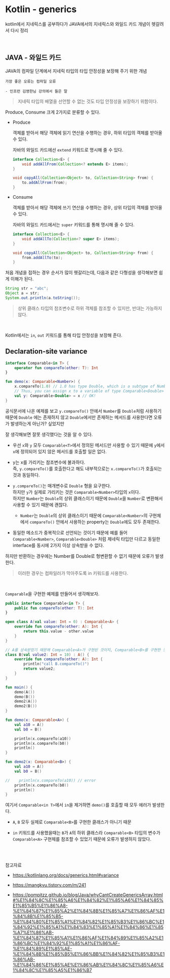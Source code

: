 # Kotlin - generics

kotlin에서 지네릭스를 공부하다가 JAVA에서의 지네릭스와 와일드 카드 개념이 헷갈려서 다시 정리

<br>

## JAVA - 와일드 카드

JAVA의 컴파일 단계에서 지네릭 타입의 타입 안정성을 보장해 주기 위한 개념

```
가장 좋은 오류는 컴파일 오류

- 인프런 김영한님 강의에서 들은 말
```

> 지네릭 타입의 배열을 선언할 수 없는 것도 타입 안정성을 보장하기 위함이다.

Produce, Consume 크게 2가지로 분류할 수 있다.

- Produce

  객체를 받아서 해당 객체에 읽기 연산을 수행하는 경우, 하위 타입의 객체를 받아올 수 있다.

  자바의 와일드 카드에선 `extend` 키워드로 명시해 줄 수 있다.

  ```java
  interface Collection<E> {
      void addAllFrom(Collection<? extends E> items);
  }

  void copyAll(Collection<Object> to, Collection<String> from) {
      to.addAllFrom(from);
  }
  ```

- Consume

  객체를 받아서 해당 객체에 쓰기 연산을 수행하는 경우, 상위 타입의 객체를 받아올 수 있다.

  자바의 와일드 카드에서는 `super` 키워드를 통해 명시해 줄 수 있다.

  ```java
  interface Collection<E> {
      void addAllTo(Collection<? super E> items);
  }

  void copyAll(Collection<Object> to, Collection<String> from) {
      from.addAllTo(to);
  }
  ```

처음 개념을 접하는 경우 순서가 많이 헷갈리는데, 다음과 같은 다형성을 생각해보면 쉽게 이해가 된다.

```java
String str = "abc";
Object a = str;
System.out.println(a.toString());
```

> 상위 클래스 타입의 참조변수로 하위 객체를 참조할 수 있지만, 반대는 가능하지 않다.

<br>

Kotlin에서는 `in`, `out` 키워드를 통해 타입 안정성을 보장해 준다.

## Declaration-site variance

```kotlin
interface Comparable<in T> {
    operator fun compareTo(other: T): Int
}

fun demo(x: Comparable<Number>) {
    x.compareTo(1.0) // 1.0 has type Double, which is a subtype of Number
    // Thus, you can assign x to a variable of type Comparable<Double>
    val y: Comparable<Double> = x // OK!
}
```

공식문서에 나온 예제를 보고 `y.compareTo()` 안에서 `Number`를 `Double`처럼 사용하기 때문에 `Double` 에는 존재하지 않고 `Double`에서만 존재하는 메서드를 사용한다면 오류가 발생하는게 아닌가? 싶었지만 

잘 생각해보면 잘못 생각했다는 것을 알 수 있다.

- 우선 `x`와 `y` 모두 `Comparable<T>`에서 정의된 메서드만 사용할 수 있기 때문에 `y`에서 `x`에 정의되어 있지 않은 메서드를 호출할 일은 없다.

- y는 x를 가리키는 참조변수에 불과하다. <br> 즉, `y.compareTo()`를 호출한다고 해도 내부적으로는 `x.compareTo()`가 호출되는 것과 동일하다.

- `y.compareTo()`는 매개변수로 `Double` 형을 요구한다. <br> 하지만 `y`가 실제로 가리키는 것은 `Comparable<Number>`타입의 `x`이다. <br> 하지만 `Number`는 `Double`의 상위 클래스이기 때문에 `Double`을 `Number`로 변환해서 사용할 수 있기 때문에 괜찮다.

  - `Number`는 `Double`의 상위 클래스이기 때문에 `Comparable<Number>`의 구현체에서 `compareTo()` 안에서 사용하는 property는 `Double`에도 모두 존재한다.

- 동일한 메소드가 중복적으로 선언되는 것이기 때문에 예를 들어 `Comparable<Number>`, `Comparable<Double>` 처럼 제네릭 타입만 다르고 동일한 interface를 동시에 2가지 이상 상속받을 수 없다.

하지만 반환하는 경우에는 Number를 Double로 형변환할 수 없기 때문에 오류가 발생한다.

> 이러한 경우는 컴파일러가 막아주도록 in 키워드를 사용한다.

<br>

`Comparable`을 구현한 예제를 만들어서 생각해보자.

```kotlin
public interface Comparable<in T> {
    public fun compareTo(other: T): Int
}

open class A(val value: Int = 0) : Comparable<A> {
    override fun compareTo(other: A): Int {
        return this.value - other.value
    }
}

// A를 상속받았기 때문에 Comparable<A>가 구현된 것이지, Comparable<B>를 구현한 것은 아니다.
class B(val value2: Int = 10) : A() {
    override fun compareTo(other: A): Int {
        println("call B.compareTo()")
        return value2;
    }
}

fun main() {
    demo(A())
    demo(B())
    demo2(A())
    demo2(B())
}

fun demo(x: Comparable<A>) {
    val a10 = A()
    val b0 = B()

    println(x.compareTo(a10))
    println(x.compareTo(b0))
    println()
}

fun demo2(x: Comparable<B>) {
    val a10 = A()
    val b0 = B()

//    println(x.compareTo(a10)) // error
    println(x.compareTo(b0))
    println()
}
```
여기서 `Comparable<in T>`에서 `in`을 제거하면 `demo()`를 호출할 때 모두 에러가 발생한다.

- `A`, `B` 모두 실제로 `Comparable<B>`를 구현한 클래스가 아니기 때문

- `in` 키워드를 사용했을때는 `B`가 `A`의 하위 클래스라 `Comparable<B>` 타입의 변수가 `Comparable<A>` 구현체를 참조할 수 있었기 때문에 오류가 발생하지 않았다.

<br><br>

참고자료

- https://kotlinlang.org/docs/generics.html#variance

- https://mangkyu.tistory.com/m/241

- https://pompitzz.github.io/blog/Java/whyCantCreateGenericsArray.html#%E1%84%8C%E1%85%A6%E1%84%82%E1%85%A6%E1%84%85%E1%85%B5%E1%86%A8-%E1%84%87%E1%85%A2%E1%84%8B%E1%85%A7%E1%86%AF%E1%84%8B%E1%85%B5-%E1%84%80%E1%85%A1%E1%84%82%E1%85%B3%E1%86%BC%E1%84%92%E1%85%A1%E1%84%83%E1%85%A1%E1%84%86%E1%85%A7%E1%86%AB-%E1%84%87%E1%85%A1%E1%86%AF%E1%84%89%E1%85%A2%E1%86%BC%E1%84%92%E1%85%A1%E1%86%AF-%E1%84%89%E1%85%AE-%E1%84%8B%E1%85%B5%E1%86%BB%E1%84%82%E1%85%B3%E1%86%AB-%E1%84%86%E1%85%AE%E1%86%AB%E1%84%8C%E1%85%A6%E1%84%8C%E1%85%A5%E1%86%B7